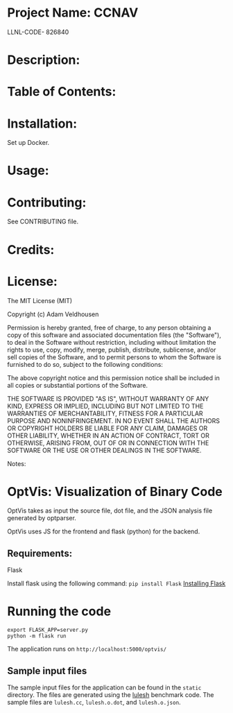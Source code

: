 # Project Name: CCNAV
LLNL-CODE- 826840


# Description:



# Table of Contents: 


# Installation:
Set up Docker.


# Usage:



# Contributing:
See CONTRIBUTING file.


# Credits: 



# License:
The MIT License (MIT)

Copyright (c) <year> Adam Veldhousen

Permission is hereby granted, free of charge, to any person obtaining a copy
of this software and associated documentation files (the "Software"), to deal
in the Software without restriction, including without limitation the rights
to use, copy, modify, merge, publish, distribute, sublicense, and/or sell
copies of the Software, and to permit persons to whom the Software is
furnished to do so, subject to the following conditions:

The above copyright notice and this permission notice shall be included in
all copies or substantial portions of the Software.

THE SOFTWARE IS PROVIDED "AS IS", WITHOUT WARRANTY OF ANY KIND, EXPRESS OR
IMPLIED, INCLUDING BUT NOT LIMITED TO THE WARRANTIES OF MERCHANTABILITY,
FITNESS FOR A PARTICULAR PURPOSE AND NONINFRINGEMENT. IN NO EVENT SHALL THE
AUTHORS OR COPYRIGHT HOLDERS BE LIABLE FOR ANY CLAIM, DAMAGES OR OTHER
LIABILITY, WHETHER IN AN ACTION OF CONTRACT, TORT OR OTHERWISE, ARISING FROM,
OUT OF OR IN CONNECTION WITH THE SOFTWARE OR THE USE OR OTHER DEALINGS IN
THE SOFTWARE.



Notes:
# OptVis: Visualization of Binary Code

OptVis takes as input the source file, dot file, and the JSON analysis file generated by optparser.

OptVis uses JS for the frontend and flask (python) for the backend.

## Requirements:
Flask

Install flask using the following command: 
`pip install Flask`
[Installing Flask](http://flask.pocoo.org/docs/1.0/installation/#install-flask)

# Running the code
```
export FLASK_APP=server.py
python -m flask run
```

The application runs on `http://localhost:5000/optvis/` 

## Sample input files
The sample input files for the application can be found in the `static` directory. The files are generated using the [lulesh](https://github.com/LLNL/lulesh) benchmark code. The sample files are `lulesh.cc`, `lulesh.o.dot`, and `lulesh.o.json`. 




